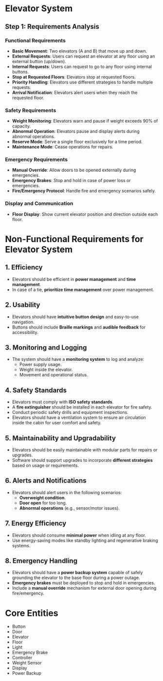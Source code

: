 # Elevator System

## Step 1: Requirements Analysis

### Functional Requirements

- **Basic Movement**: Two elevators (A and B) that move up and down.
- **External Requests**: Users can request an elevator at any floor using an external button (up/down).
- **Internal Requests**: Users can request to go to any floor using internal buttons.
- **Stop at Requested Floors**: Elevators stop at requested floors.
- **Priority Handling**: Elevators use different strategies to handle multiple requests.
- **Arrival Notification**: Elevators alert users when they reach the requested floor.

### Safety Requirements

- **Weight Monitoring**: Elevators warn and pause if weight exceeds 90% of capacity.
- **Abnormal Operation**: Elevators pause and display alerts during abnormal operations.
- **Reserve Mode**: Serve a single floor exclusively for a time period.
- **Maintenance Mode**: Cease operations for repairs.

### Emergency Requirements

- **Manual Override**: Allow doors to be opened externally during emergencies.
- **Emergency Brakes**: Stop and hold in case of power loss or emergencies.
- **Fire/Emergency Protocol**: Handle fire and emergency scenarios safely.

### Display and Communication

- **Floor Display**: Show current elevator position and direction outside each floor.

# Non-Functional Requirements for Elevator System

## 1. Efficiency
- Elevators should be efficient in **power management** and **time management**.
- In case of a tie, **prioritize time management** over power management.

## 2. Usability
- Elevators should have **intuitive button design** and easy-to-use navigation.
- Buttons should include **Braille markings** and **audible feedback** for accessibility.

## 3. Monitoring and Logging
- The system should have a **monitoring system** to log and analyze:
  - Power supply usage.
  - Weight inside the elevator.
  - Movement and operational status.

## 4. Safety Standards
- Elevators must comply with **ISO safety standards**.
- A **fire extinguisher** should be installed in each elevator for fire safety.
- Conduct periodic safety drills and equipment inspections.
- Elevators should have a ventilation system to ensure air circulation inside the cabin for user comfort and safety.

## 5. Maintainability and Upgradability
- Elevators should be easily maintainable with modular parts for repairs or upgrades.
- Software should support upgrades to incorporate **different strategies** based on usage or requirements.

## 6. Alerts and Notifications
- Elevators should alert users in the following scenarios:
  - **Overweight condition**.
  - **Door open** for too long.
  - **Abnormal operations** (e.g., sensor/motor issues).

## 7. Energy Efficiency
- Elevators should consume **minimal power** when idling at any floor.
- Use energy-saving modes like standby lighting and regenerative braking systems.

## 8. Emergency Handling
- Elevators should have a **power backup system** capable of safely grounding the elevator to the base floor during a power outage.
- **Emergency brakes** must be deployed to stop and hold in emergencies.
- Include a **manual override** mechanism for external door opening during fire/emergency.

# Core Entities
- Button
- Door
- Elevator
- Floor
- Light
- Emergency Brake
- Controller
- Weight Sensor
- Display
- Power Backup
